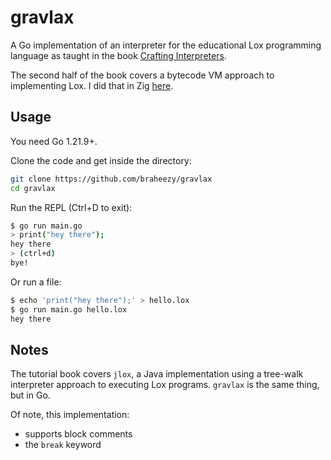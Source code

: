 # gravlax

A Go implementation of an interpreter for the educational Lox programming language as taught in the book [Crafting Interpreters](https://craftinginterpreters.com/).

The second half of the book covers a bytecode VM approach to implementing Lox. I did that in Zig [here](https://github.com/braheezy/zig-lox).

## Usage
You need Go 1.21.9+.

Clone the code and get inside the directory:

```bash
git clone https://github.com/braheezy/gravlax
cd gravlax
```

Run the REPL (Ctrl+D to exit):

```bash
$ go run main.go
> print("hey there");
hey there
> (ctrl+d)
bye!
```
Or run a file:

```bash
$ echo 'print("hey there");' > hello.lox
$ go run main.go hello.lox
hey there
```
## Notes
The tutorial book covers `jlox`, a Java implementation using a tree-walk interpreter approach to executing Lox programs. `gravlax` is the same thing, but in Go.

Of note, this implementation:
- supports block comments
- the `break` keyword

